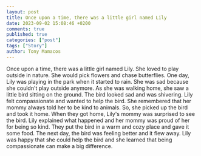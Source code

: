 ```yaml
---
layout: post
title: Once upon a time, there was a little girl named Lily
date: 2023-09-02 15:08:46 +0200
comments: true
published: true
categories: ["post"]
tags: ["Story"]
author: Tony Mamacos
---
```

Once upon a time, there was a little girl named Lily. She loved to play outside in nature. She would pick flowers and chase butterflies. One day, Lily was playing in the park when it started to rain. She was sad because she couldn't play outside anymore.
As she was walking home, she saw a little bird sitting on the ground. The bird looked sad and was shivering. Lily felt compassionate and wanted to help the bird. She remembered that her mommy always told her to be kind to animals. So, she picked up the bird and took it home.
When they got home, Lily's mommy was surprised to see the bird. Lily explained what happened and her mommy was proud of her for being so kind. They put the bird in a warm and cozy place and gave it some food. The next day, the bird was feeling better and it flew away. Lily was happy that she could help the bird and she learned that being compassionate can make a big difference.
